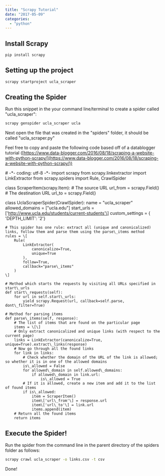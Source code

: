 ```yaml
---
title: "Scrapy Tutorial"
date: "2017-05-09"
categories: 
  - "python"
---
```


## Install Scrapy

```bash
pip install scrapy
```

## Setting up the project

```bash
scrapy startproject ucla_scraper
```

## Creating the Spider

Run this snippet in the your command line/terminal to create a spider called "ucla\_scraper":

```bash
scrapy genspider ucla_scraper ucla 
```

Next open the file that was created in the "spiders" folder, it should be called "ucla\_scraper.py"

Feel free to copy and paste the following code based off of a datablogger tutorial ([https://www.data-blogger.com/2016/08/18/scraping-a-website-with-python-scrapy/](https://www.data-blogger.com/2016/08/18/scraping-a-website-with-python-scrapy/))

\# -\*- coding: utf-8 -\*-
import scrapy
from scrapy.linkextractor import LinkExtractor
from scrapy.spiders import Rule, CrawlSpider

class ScraperItem(scrapy.Item):
    # The source URL
    url\_from = scrapy.Field()
    # The destination URL
    url\_to = scrapy.Field()

class UclaScraperSpider(CrawlSpider):
    name = "ucla\_scraper"
    allowed\_domains = \["ucla.edu"\]
    start\_urls = \['http://www.ucla.edu/students/current-students'\]
    custom\_settings = {
        'DEPTH\_LIMIT': '2'}

    # This spider has one rule: extract all (unique and canonicalized) links, follow them and parse them using the parse\_items method
    rules = \[
        Rule(
            LinkExtractor(
                canonicalize=True,
                unique=True
            ),
            follow=True,
            callback="parse\_items"
        )
    \]

    # Method which starts the requests by visiting all URLs specified in start\_urls
    def start\_requests(self):
        for url in self.start\_urls:
            yield scrapy.Request(url, callback=self.parse, dont\_filter=True)

    # Method for parsing items
    def parse\_items(self, response):
        # The list of items that are found on the particular page
        items = \[\]
        # Only extract canonicalized and unique links (with respect to the current page)
        links = LinkExtractor(canonicalize=True, unique=True).extract\_links(response)
        # Now go through all the found links
        for link in links:
            # Check whether the domain of the URL of the link is allowed; so whether it is in one of the allowed domains
            is\_allowed = False
            for allowed\_domain in self.allowed\_domains:
                if allowed\_domain in link.url:
                    is\_allowed = True
            # If it is allowed, create a new item and add it to the list of found items
            if is\_allowed:
                item = ScraperItem()
                item\['url\_from'\] = response.url
                item\['url\_to'\] = link.url
                items.append(item)
        # Return all the found items
        return items

## Execute the Spider!

Run the spider from the command line in the parent directory of the spiders folder as follows:

```bash
scrapy crawl ucla_scraper -o links.csv -t csv
```

Done!
